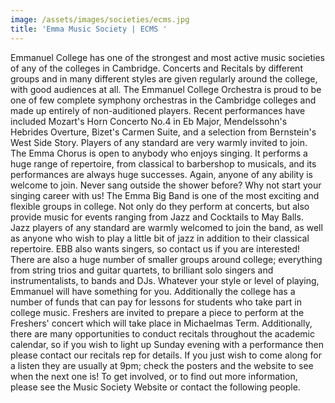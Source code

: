 ```yaml
---
image: /assets/images/societies/ecms.jpg
title: 'Emma Music Society | ECMS '
---
```


Emmanuel College has one of the strongest and most active music societies of any of the colleges in Cambridge. Concerts and Recitals by different groups and in many different styles are given regularly around the college, with good audiences at all.
The Emmanuel College Orchestra is proud to be one of few complete symphony orchestras in the Cambridge colleges and made up entirely of non-auditioned players. Recent performances have included Mozart's Horn Concerto No.4 in Eb Major, Mendelssohn's Hebrides Overture, Bizet's Carmen Suite, and a selection from Bernstein's West Side Story. Players of any standard are very warmly invited to join.
The Emma Chorus is open to anybody who enjoys singing. It performs a huge range of repertoire, from classical to barbershop to musicals, and its performances are always huge successes. Again, anyone of any ability is welcome to join. Never sang outside the shower before? Why not start your singing career with us!
The Emma Big Band is one of the most exciting and flexible groups in college. Not only do they perform at concerts, but also provide music for events ranging from Jazz and Cocktails to May Balls. Jazz players of any standard are warmly welcomed to join the band, as well as anyone who wish to play a little bit of jazz in addition to their classical repertoire. EBB also wants singers, so contact us if you are interested!
There are also a huge number of smaller groups around college; everything from string trios and guitar quartets, to brilliant solo singers and instrumentalists, to bands and DJs. Whatever your style or level of playing, Emmanuel will have something for you. Additionally the college has a number of funds that can pay for lessons for students who take part in college music.
Freshers are invited to prepare a piece to perform at the Freshers' concert which will take place in Michaelmas Term. Additionally, there are many opportunities to conduct recitals throughout the academic calendar, so if you wish to light up Sunday evening with a performance then please contact our recitals rep for details. If you just wish to come along for a listen they are usually at 9pm; check the posters and the website to see when the next one is!
To get involved, or to find out more information, please see the Music Society Website or contact the following people.

